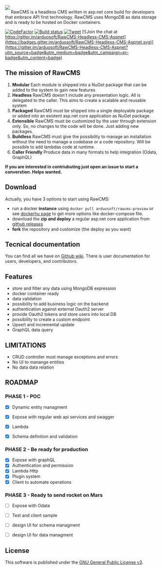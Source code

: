 <img align="left"  src="https://github.com/arduosoft/RawCMS/blob/develop/asset/logo_horizzontal.png?raw=true">

RawCMS is a headless CMS written in asp.net core build for developers that embrace API first technology. RawCMS uses MongoDB as data storage and is ready to be hosted on Docker containers.

[![CodeFactor](https://www.codefactor.io/repository/github/arduosoft/rawcms/badge?style=flat-square)](https://www.codefactor.io/repository/github/arduosoft/rawcms/)
[![Build status](https://ci.appveyor.com/api/projects/status/65b7mnf0bop393u7/branch/develop?svg=true)](https://ci.appveyor.com/project/zeppaman/rawcms)
[![Tweet](https://img.shields.io/twitter/url/http/shields.io.svg?style=social)](https://twitter.com/intent/tweet?text=Discover%20RawCMS%20a%20free%20opensource%20Headless%20CMS%20Based%20on%20AspnetCore%20and%20MongoDB%204&url=https://github.com/arduosoft/RawCMS&hashtags=CMS,Headless,AspnetCore,developer,opensource) [![Join the chat at https://gitter.im/arduosoft/RawCMS-Headless-CMS-Aspnet](https://badges.gitter.im/arduosoft/RawCMS-Headless-CMS-Aspnet.svg)](https://gitter.im/arduosoft/RawCMS-Headless-CMS-Aspnet?utm_source=badge&utm_medium=badge&utm_campaign=pr-badge&utm_content=badge)



## The mission of RawCMS

1. **Modular** Each module is shipped into a NuGet package that can be added to the system to gain new features
2. **Headless** RawCMS doesn't include any presentation logic. All is delegated to the caller. This aims to create a scalable and reusable system
3. **Packaged** RawCMS must be shipped into a single deployable package or added into an existent asp.net core application as NuGet package.
4. **Extensible** RawCMS must be customized by the user through extension only. So, no changes to the code will be done. Just adding new packages.
5. **Buildless** RawCMS must give the possibility to manage an installation without the need to manage a codebase or a code repository. Will be possible to add lambdas code at runtime.
6. **Caller Friendly** Produce data in many formats to help integration (Odata, GraphQL)


**__If you are interested in contriubuting just open an issue to start a converstion. Helps wanted.__**

## Download
Actually, you have 3 options to start using RawCMS:
- run a docker **instance** using `docker pull arduosoft/rawcms-preview` or see [dockerhu page](https://hub.docker.com/r/arduosoft/rawcms-preview) to get more options like docker-compose file.
- download the **zip and deploy** a regular asp.net core application from [github releases](https://github.com/arduosoft/RawCMS/releases)
- **fork** the repository and customize (the deploy as you want)

## Tecnical documentation
You can find all we have on [Github wiki](https://github.com/arduosoft/RawCMS/wiki). There is user documentation for users, developers, and contributors.

## Features
- store and filter any data using MongoDB expression
- docker container ready
- data validation
- possibility to add business logic on the backend
- authentication against external Oauth2 server
- provide Oauth2 tokens and store users into local DB
- possibility to create a custom endpoint
- Upsert and incremental update
- GraphQL data query


## LIMITATIONS
- CRUD controller must manage exceptions and errors
- No UI to manange entities
- No data data relation
## ROADMAP

### PHASE 1 - POC

- [x] Dynamic entity managment
- [x] Expose with regular web api services and swagger
- [x] Lambda
- [x] Schema definition and validation


### PHASE 2 - Be ready for production
- [x] Expose with graphQL
- [x] Authentication and permission
- [x] Lambda Http
- [x] Plugin system
- [x] Client to automate operations

### PHASE 3 - Ready to send rocket on Mars
- [ ] Expose with Odata
- [ ] Test and client sample
- [ ] design UI for schema managment
- [ ] design UI for data managment


## License

This software is published under the [GNU General Public License v3](https://github.com/arduosoft/RawCMS/blob/develop/LICENSE).



